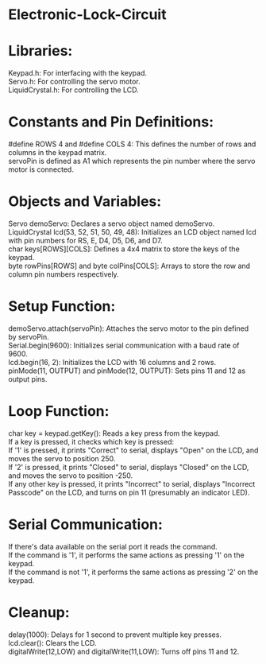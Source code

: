 # Electronic-Lock-Circuit

# Libraries:
Keypad.h: For interfacing with the keypad.<br>
Servo.h: For controlling the servo motor.<br>
LiquidCrystal.h: For controlling the LCD.<br>

# Constants and Pin Definitions:
#define ROWS 4 and #define COLS 4: This defines the number of rows and columns in the keypad matrix.<br>
servoPin is defined as A1 which represents the pin number where the servo motor is connected.<br>

# Objects and Variables:
Servo demoServo: Declares a servo object named demoServo.<br>
LiquidCrystal lcd(53, 52, 51, 50, 49, 48): Initializes an LCD object named lcd with pin numbers for RS, E, D4, D5, D6, and D7.<br>
char keys[ROWS][COLS]: Defines a 4x4 matrix to store the keys of the keypad.<br>
byte rowPins[ROWS] and byte colPins[COLS]: Arrays to store the row and column pin numbers respectively.<br>

# Setup Function:
demoServo.attach(servoPin): Attaches the servo motor to the pin defined by servoPin.<br>
Serial.begin(9600): Initializes serial communication with a baud rate of 9600.<br>
lcd.begin(16, 2): Initializes the LCD with 16 columns and 2 rows.<br>
pinMode(11, OUTPUT) and pinMode(12, OUTPUT): Sets pins 11 and 12 as output pins.<br>

# Loop Function:
char key = keypad.getKey(): Reads a key press from the keypad.<br>
If a key is pressed, it checks which key is pressed:<br>
If '1' is pressed, it prints "Correct" to serial, displays "Open" on the LCD, and moves the servo to position 250.<br>
If '2' is pressed, it prints "Closed" to serial, displays "Closed" on the LCD, and moves the servo to position -250.<br>
If any other key is pressed, it prints "Incorrect" to serial, displays "Incorrect Passcode" on the LCD, and turns on pin 11 (presumably an indicator LED).<br>

# Serial Communication:
If there's data available on the serial port it reads the command.<br>
If the command is '1', it performs the same actions as pressing '1' on the keypad.<br>
If the command is not '1', it performs the same actions as pressing '2' on the keypad.<br>

# Cleanup:
delay(1000): Delays for 1 second to prevent multiple key presses.<br>
lcd.clear(): Clears the LCD.<br>
digitalWrite(12,LOW) and digitalWrite(11,LOW): Turns off pins 11 and 12.<br>
